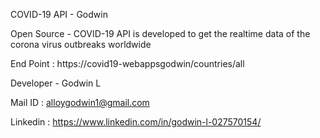 COVID-19 API - Godwin

Open Source - COVID-19 API is developed to get the realtime data of the corona virus outbreaks worldwide

End Point : https://covid19-webappsgodwin/countries/all

Developer - Godwin L

Mail ID : alloygodwin1@gmail.com

Linkedin : https://www.linkedin.com/in/godwin-l-027570154/
